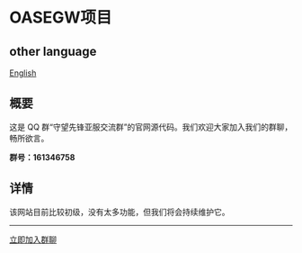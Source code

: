 # OASEGW项目

## other language

[English](https://github.com/HaoMiaoMa/OASEGW/blob/main/English.md)

## 概要

这是 QQ 群“守望先锋亚服交流群”的官网源代码。我们欢迎大家加入我们的群聊，畅所欲言。

**群号：161346758**

## 详情

该网站目前比较初级，没有太多功能，但我们将会持续维护它。

---

[立即加入群聊](https://jq.qq.com/?_wv=1027&k=5ULU3B0)
